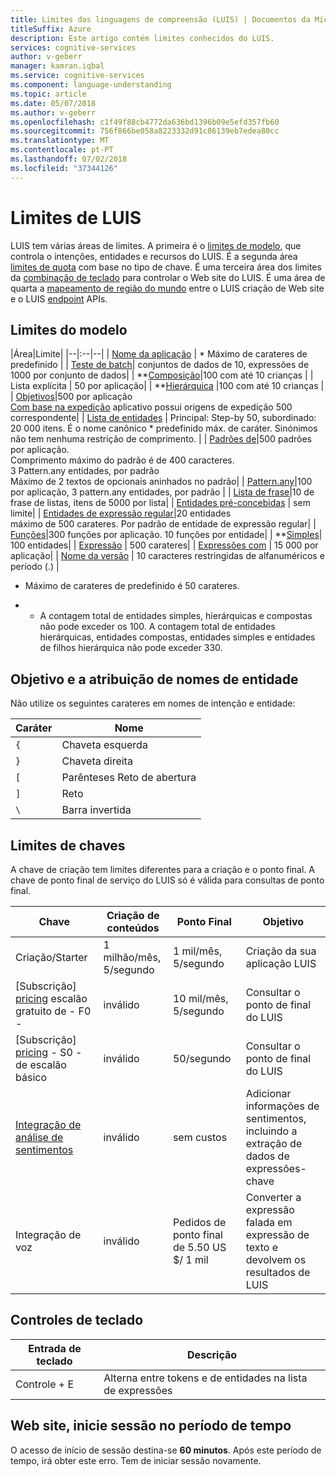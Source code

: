 ```yaml
---
title: Limites das linguagens de compreensão (LUIS) | Documentos da Microsoft
titleSuffix: Azure
description: Este artigo contém limites conhecidos do LUIS.
services: cognitive-services
author: v-geberr
manager: kamran.iqbal
ms.service: cognitive-services
ms.component: language-understanding
ms.topic: article
ms.date: 05/07/2018
ms.author: v-geberr
ms.openlocfilehash: c1f49f88cb4772da636bd1396b09e5efd357fb60
ms.sourcegitcommit: 756f866be058a8223332d91c86139eb7edea80cc
ms.translationtype: MT
ms.contentlocale: pt-PT
ms.lasthandoff: 07/02/2018
ms.locfileid: "37344126"
---
```

# <a name="luis-boundaries"></a>Limites de LUIS
LUIS tem várias áreas de limites. A primeira é o [limites de modelo](#model-boundaries), que controla o intenções, entidades e recursos do LUIS. É a segunda área [limites de quota](#key-limits) com base no tipo de chave. É uma terceira área dos limites da [combinação de teclado](#keyboard-controls) para controlar o Web site do LUIS. É uma área de quarta a [mapeamento de região do mundo](luis-reference-regions.md) entre o LUIS criação de Web site e o LUIS [endpoint](luis-glossary.md#endpoint) APIs. 


## <a name="model-boundaries"></a>Limites do modelo

|Área|Limite|
|--|:--|--|
| [Nome da aplicação][luis-get-started-create-app] | * Máximo de carateres de predefinido |
| [Teste de batch][batch-testing]| conjuntos de dados de 10, expressões de 1000 por conjunto de dados|
| **[Composição](./luis-concept-entity-types.md)|100 com até 10 crianças |
| Lista explícita | 50 por aplicação|
| **[Hierárquica](./luis-concept-entity-types.md) |100 com até 10 crianças |
| [Objetivos][intents]|500 por aplicação<br>[Com base na expedição](https://github.com/Microsoft/botbuilder-tools/tree/master/Dispatch) aplicativo possui origens de expedição 500 correspondente|
| [Lista de entidades](./luis-concept-entity-types.md) | Principal: Step-by 50, subordinado: 20 000 itens. É o nome canônico * predefinido máx. de caráter. Sinónimos não tem nenhuma restrição de comprimento. |
| [Padrões de](luis-concept-patterns.md)|500 padrões por aplicação.<br>Comprimento máximo do padrão é de 400 caracteres.<br>3 Pattern.any entidades, por padrão<br>Máximo de 2 textos de opcionais aninhados no padrão|
| [Pattern.any](./luis-concept-entity-types.md)|100 por aplicação, 3 pattern.any entidades, por padrão |
| [Lista de frase][phrase-list]|10 de frase de listas, itens de 5000 por lista|
| [Entidades pré-concebidas](./luis-prebuilt-entities.md) | sem limite|
| [Entidades de expressão regular](./luis-concept-entity-types.md)|20 entidades<br>máximo de 500 carateres. Por padrão de entidade de expressão regular|
| [Funções](luis-concept-roles.md)|300 funções por aplicação. 10 funções por entidade|
| **[Simples](./luis-concept-entity-types.md)| 100 entidades|
| [Expressão][utterances] | 500 carateres|
| [Expressões com][utterances] | 15 000 por aplicação|
| [Nome da versão][luis-how-to-manage-versions] | 10 caracteres restringidas de alfanuméricos e período (.) |

* Máximo de carateres de predefinido é 50 carateres. 

* * A contagem total de entidades simples, hierárquicas e compostas não pode exceder os 100. A contagem total de entidades hierárquicas, entidades compostas, entidades simples e entidades de filhos hierárquica não pode exceder 330. 

## <a name="intent-and-entity-naming"></a>Objetivo e a atribuição de nomes de entidade
Não utilize os seguintes carateres em nomes de intenção e entidade:

|Caráter|Nome|
|--|--|
|`{`|Chaveta esquerda|
|`}`|Chaveta direita|
|`[`|Parênteses Reto de abertura|
|`]`|Reto|
|`\`|Barra invertida|

## <a name="key-limits"></a>Limites de chaves
A chave de criação tem limites diferentes para a criação e o ponto final. A chave de ponto final de serviço do LUIS só é válida para consultas de ponto final.

|Chave|Criação de conteúdos|Ponto Final|Objetivo|
|--|--|--|--|
|Criação/Starter|1 milhão/mês, 5/segundo|1 mil/mês, 5/segundo|Criação da sua aplicação LUIS|
|[Subscrição] [ pricing] escalão gratuito de - F0 - |inválido|10 mil/mês, 5/segundo|Consultar o ponto de final do LUIS|
|[Subscrição] [ pricing] - S0 - de escalão básico|inválido|50/segundo|Consultar o ponto de final do LUIS|
|[Integração de análise de sentimentos](luis-how-to-publish-app.md#enable-sentiment-analysis)|inválido|sem custos|Adicionar informações de sentimentos, incluindo a extração de dados de expressões-chave |
|Integração de voz|inválido|Pedidos de ponto final de 5.50 US $/ 1 mil|Converter a expressão falada em expressão de texto e devolvem os resultados de LUIS|

## <a name="keyboard-controls"></a>Controles de teclado

|Entrada de teclado | Descrição | 
|--|--|
|Controle + E|Alterna entre tokens e de entidades na lista de expressões|

## <a name="website-sign-in-time-period"></a>Web site, inicie sessão no período de tempo

O acesso de início de sessão destina-se **60 minutos**. Após este período de tempo, irá obter este erro. Tem de iniciar sessão novamente.

[luis-get-started-create-app]: https://docs.microsoft.com/azure/cognitive-services/luis/luis-get-started-create-app
[batch-testing]: https://docs.microsoft.com/azure/cognitive-services/luis/luis-concept-test#batch-testing
[intents]: https://docs.microsoft.com/azure/cognitive-services/luis/luis-concept-intent
[phrase-list]: https://docs.microsoft.com/azure/cognitive-services/luis/luis-concept-feature
[utterances]: https://docs.microsoft.com/azure/cognitive-services/luis/luis-concept-utterance
[luis-how-to-manage-versions]: https://docs.microsoft.com/azure/cognitive-services/luis/luis-how-to-manage-versions
[pricing]: https://azure.microsoft.com/pricing/details/cognitive-services/language-understanding-intelligent-services/
<!-- TBD: fix this link -->
[speech-to-intent-pricing]: https://azure.microsoft.com/pricing/details/cognitive-services/language-understanding-intelligent-services/
